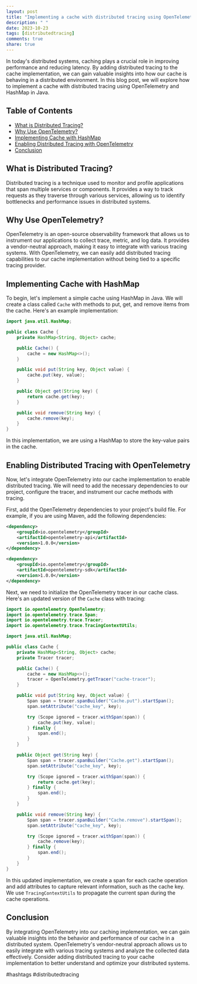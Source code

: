 ```yaml
---
layout: post
title: "Implementing a cache with distributed tracing using OpenTelemetry and HashMap in Java"
description: " "
date: 2023-10-23
tags: [distributedtracing]
comments: true
share: true
---
```


In today's distributed systems, caching plays a crucial role in improving performance and reducing latency. By adding distributed tracing to the cache implementation, we can gain valuable insights into how our cache is behaving in a distributed environment. In this blog post, we will explore how to implement a cache with distributed tracing using OpenTelemetry and HashMap in Java.

## Table of Contents
- [What is Distributed Tracing?](#what-is-distributed-tracing)
- [Why Use OpenTelemetry?](#why-use-opentelemetry)
- [Implementing Cache with HashMap](#implementing-cache-with-hashmap)
- [Enabling Distributed Tracing with OpenTelemetry](#enabling-distributed-tracing-with-opentelemetry)
- [Conclusion](#conclusion)

## What is Distributed Tracing?
Distributed tracing is a technique used to monitor and profile applications that span multiple services or components. It provides a way to track requests as they traverse through various services, allowing us to identify bottlenecks and performance issues in distributed systems.

## Why Use OpenTelemetry?
OpenTelemetry is an open-source observability framework that allows us to instrument our applications to collect trace, metric, and log data. It provides a vendor-neutral approach, making it easy to integrate with various tracing systems. With OpenTelemetry, we can easily add distributed tracing capabilities to our cache implementation without being tied to a specific tracing provider.

## Implementing Cache with HashMap
To begin, let's implement a simple cache using HashMap in Java. We will create a class called `Cache` with methods to put, get, and remove items from the cache. Here's an example implementation:

```java
import java.util.HashMap;

public class Cache {
    private HashMap<String, Object> cache;

    public Cache() {
        cache = new HashMap<>();
    }

    public void put(String key, Object value) {
        cache.put(key, value);
    }

    public Object get(String key) {
        return cache.get(key);
    }

    public void remove(String key) {
        cache.remove(key);
    }
}
```

In this implementation, we are using a HashMap to store the key-value pairs in the cache.

## Enabling Distributed Tracing with OpenTelemetry
Now, let's integrate OpenTelemetry into our cache implementation to enable distributed tracing. We will need to add the necessary dependencies to our project, configure the tracer, and instrument our cache methods with tracing.

First, add the OpenTelemetry dependencies to your project's build file. For example, if you are using Maven, add the following dependencies:

```xml
<dependency>
    <groupId>io.opentelemetry</groupId>
    <artifactId>opentelemetry-api</artifactId>
    <version>1.0.0</version>
</dependency>

<dependency>
    <groupId>io.opentelemetry</groupId>
    <artifactId>opentelemetry-sdk</artifactId>
    <version>1.0.0</version>
</dependency>
```

Next, we need to initialize the OpenTelemetry tracer in our cache class. Here's an updated version of the `Cache` class with tracing:

```java
import io.opentelemetry.OpenTelemetry;
import io.opentelemetry.trace.Span;
import io.opentelemetry.trace.Tracer;
import io.opentelemetry.trace.TracingContextUtils;

import java.util.HashMap;

public class Cache {
    private HashMap<String, Object> cache;
    private Tracer tracer;

    public Cache() {
        cache = new HashMap<>();
        tracer = OpenTelemetry.getTracer("cache-tracer");
    }

    public void put(String key, Object value) {
        Span span = tracer.spanBuilder("Cache.put").startSpan();
        span.setAttribute("cache_key", key);

        try (Scope ignored = tracer.withSpan(span)) {
            cache.put(key, value);
        } finally {
            span.end();
        }
    }

    public Object get(String key) {
        Span span = tracer.spanBuilder("Cache.get").startSpan();
        span.setAttribute("cache_key", key);

        try (Scope ignored = tracer.withSpan(span)) {
            return cache.get(key);
        } finally {
            span.end();
        }
    }

    public void remove(String key) {
        Span span = tracer.spanBuilder("Cache.remove").startSpan();
        span.setAttribute("cache_key", key);

        try (Scope ignored = tracer.withSpan(span)) {
            cache.remove(key);
        } finally {
            span.end();
        }
    }
}
```

In this updated implementation, we create a span for each cache operation and add attributes to capture relevant information, such as the cache key. We use `TracingContextUtils` to propagate the current span during the cache operations.

## Conclusion
By integrating OpenTelemetry into our caching implementation, we can gain valuable insights into the behavior and performance of our cache in a distributed system. OpenTelemetry's vendor-neutral approach allows us to easily integrate with various tracing systems and analyze the collected data effectively. Consider adding distributed tracing to your cache implementation to better understand and optimize your distributed systems.

#hashtags #distributedtracing